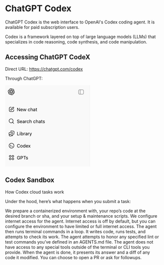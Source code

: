 # ChatGPT Codex

ChatGPT Codex is the web interface to OpenAI's Codex coding agent. It is available for paid subscription users.

Codex is a framework layered on top of large language models (LLMs) that specializes in code reasoning, code synthesis, and code manipulation. 


## Accessing ChatGPT CodeX


Direct URL: https://chatgpt.com/codex

Through ChatGPT:


![img.png](img.png)

## Codex Sandbox




How Codex cloud tasks work

Under the hood, here’s what happens when you submit a task:

We prepare a containerized environment with, your repo’s code at the desired branch or sha, and your setup & maintenance scripts.
We configure internet access for the agent. Internet access is off by default, but you can configure the environment to have limited or full internet access.
The agent then runs terminal commands in a loop. It writes code, runs tests, and attempts to check its work. The agent attempts to honor any specified lint or test commands you’ve defined in an AGENTS.md file. The agent does not have access to any special tools outside of the terminal or CLI tools you provide.
When the agent is done, it presents its answer and a diff of any code it modified.
You can choose to open a PR or ask for followups.